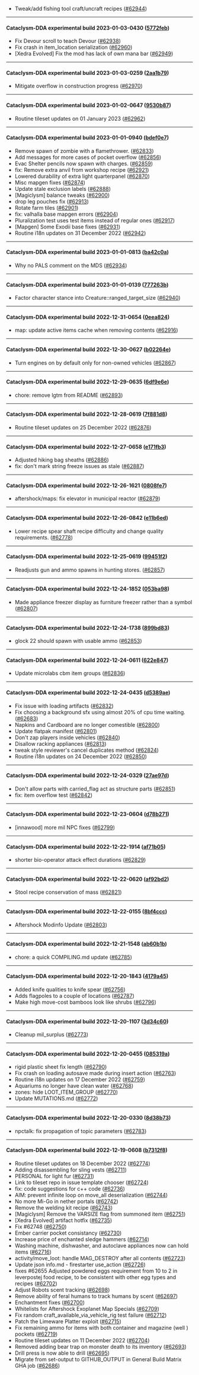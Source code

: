 * Tweak/add fishing tool craft/uncraft recipes ([#62944](https://github.com/CleverRaven/Cataclysm-DDA/pull/62944))

---

#### Cataclysm-DDA experimental build 2023-01-03-0430 ([5772feb](https://github.com/CleverRaven/Cataclysm-DDA/releases/tag/cdda-experimental-2023-01-03-0430))

* Fix Devour scroll to teach Devour ([#62938](https://github.com/CleverRaven/Cataclysm-DDA/pull/62938))
* Fix crash in item_location serialization ([#62960](https://github.com/CleverRaven/Cataclysm-DDA/pull/62960))
* [Xedra Evolved] Fix the mod has lack of own mana bar ([#62949](https://github.com/CleverRaven/Cataclysm-DDA/pull/62949))

---

#### Cataclysm-DDA experimental build 2023-01-03-0259 ([2aa1b79](https://github.com/CleverRaven/Cataclysm-DDA/releases/tag/cdda-experimental-2023-01-03-0259))

* Mitigate overflow in construction progress ([#62970](https://github.com/CleverRaven/Cataclysm-DDA/pull/62970))

---

#### Cataclysm-DDA experimental build 2023-01-02-0647 ([9530b87](https://github.com/CleverRaven/Cataclysm-DDA/releases/tag/cdda-experimental-2023-01-02-0647))

* Routine tileset updates on 01 January 2023 ([#62962](https://github.com/CleverRaven/Cataclysm-DDA/pull/62962))

---

#### Cataclysm-DDA experimental build 2023-01-01-0940 ([bdef0e7](https://github.com/CleverRaven/Cataclysm-DDA/releases/tag/cdda-experimental-2023-01-01-0940))

* Remove spawn of zombie with a flamethrower. ([#62833](https://github.com/CleverRaven/Cataclysm-DDA/pull/62833))
* Add messages for more cases of pocket overflow ([#62856](https://github.com/CleverRaven/Cataclysm-DDA/pull/62856))
* Evac Shelter pencils now spawn with charges. ([#62859](https://github.com/CleverRaven/Cataclysm-DDA/pull/62859))
* fix: Remove extra anvil from workshop recipe ([#62921](https://github.com/CleverRaven/Cataclysm-DDA/pull/62921))
* Lowered durability of extra light quarterpanel ([#62870](https://github.com/CleverRaven/Cataclysm-DDA/pull/62870))
* Misc mapgen fixes ([#62874](https://github.com/CleverRaven/Cataclysm-DDA/pull/62874))
* Update stale exclusion labels ([#62888](https://github.com/CleverRaven/Cataclysm-DDA/pull/62888))
* [Magiclysm] balance tweaks ([#62900](https://github.com/CleverRaven/Cataclysm-DDA/pull/62900))
* drop leg pouches fix ([#62913](https://github.com/CleverRaven/Cataclysm-DDA/pull/62913))
* Rotate farm tiles ([#62901](https://github.com/CleverRaven/Cataclysm-DDA/pull/62901))
* fix: valhalla base mapgen errors ([#62904](https://github.com/CleverRaven/Cataclysm-DDA/pull/62904))
* Pluralization test uses test items instead of regular ones ([#62917](https://github.com/CleverRaven/Cataclysm-DDA/pull/62917))
* [Mapgen] Some Exodii base fixes ([#62931](https://github.com/CleverRaven/Cataclysm-DDA/pull/62931))
* Routine i18n updates on 31 December 2022 ([#62942](https://github.com/CleverRaven/Cataclysm-DDA/pull/62942))

---

#### Cataclysm-DDA experimental build 2023-01-01-0813 ([ba42c0a](https://github.com/CleverRaven/Cataclysm-DDA/releases/tag/cdda-experimental-2023-01-01-0813))

* Why no PALS comment on the MDS ([#62934](https://github.com/CleverRaven/Cataclysm-DDA/pull/62934))

---

#### Cataclysm-DDA experimental build 2023-01-01-0139 ([777263b](https://github.com/CleverRaven/Cataclysm-DDA/releases/tag/cdda-experimental-2023-01-01-0139))

* Factor character stance into Creature::ranged_target_size ([#62940](https://github.com/CleverRaven/Cataclysm-DDA/pull/62940))

---

#### Cataclysm-DDA experimental build 2022-12-31-0654 ([0eea824](https://github.com/CleverRaven/Cataclysm-DDA/releases/tag/cdda-experimental-2022-12-31-0654))

* map:  update active items cache when removing contents ([#62916](https://github.com/CleverRaven/Cataclysm-DDA/pull/62916))

---

#### Cataclysm-DDA experimental build 2022-12-30-0627 ([b02264e](https://github.com/CleverRaven/Cataclysm-DDA/releases/tag/cdda-experimental-2022-12-30-0627))

* Turn engines on by default only for non-owned vehicles ([#62867](https://github.com/CleverRaven/Cataclysm-DDA/pull/62867))

---

#### Cataclysm-DDA experimental build 2022-12-29-0635 ([6df9e6e](https://github.com/CleverRaven/Cataclysm-DDA/releases/tag/cdda-experimental-2022-12-29-0635))

* chore: remove lgtm from README ([#62893](https://github.com/CleverRaven/Cataclysm-DDA/pull/62893))

---

#### Cataclysm-DDA experimental build 2022-12-28-0619 ([7f881d8](https://github.com/CleverRaven/Cataclysm-DDA/releases/tag/cdda-experimental-2022-12-28-0619))

* Routine tileset updates on 25 December 2022 ([#62876](https://github.com/CleverRaven/Cataclysm-DDA/pull/62876))

---

#### Cataclysm-DDA experimental build 2022-12-27-0658 ([e171fb3](https://github.com/CleverRaven/Cataclysm-DDA/releases/tag/cdda-experimental-2022-12-27-0658))

* Adjusted hiking bag sheaths ([#62886](https://github.com/CleverRaven/Cataclysm-DDA/pull/62886))
* fix: don't mark string freeze issues as stale ([#62887](https://github.com/CleverRaven/Cataclysm-DDA/pull/62887))

---

#### Cataclysm-DDA experimental build 2022-12-26-1621 ([0808fe7](https://github.com/CleverRaven/Cataclysm-DDA/releases/tag/cdda-experimental-2022-12-26-1621))

* aftershock/maps: fix elevator in municipal reactor ([#62879](https://github.com/CleverRaven/Cataclysm-DDA/pull/62879))

---

#### Cataclysm-DDA experimental build 2022-12-26-0842 ([e11b6ed](https://github.com/CleverRaven/Cataclysm-DDA/releases/tag/cdda-experimental-2022-12-26-0842))

* Lower recipe spear shaft recipe difficulty and change quality requirements. ([#62778](https://github.com/CleverRaven/Cataclysm-DDA/pull/62778))

---

#### Cataclysm-DDA experimental build 2022-12-25-0619 ([99451f2](https://github.com/CleverRaven/Cataclysm-DDA/releases/tag/cdda-experimental-2022-12-25-0619))

* Readjusts gun and ammo spawns in hunting stores. ([#62857](https://github.com/CleverRaven/Cataclysm-DDA/pull/62857))

---

#### Cataclysm-DDA experimental build 2022-12-24-1852 ([053ba98](https://github.com/CleverRaven/Cataclysm-DDA/releases/tag/cdda-experimental-2022-12-24-1852))

* Made appliance freezer display as furniture freezer rather than a symbol ([#62807](https://github.com/CleverRaven/Cataclysm-DDA/pull/62807))

---

#### Cataclysm-DDA experimental build 2022-12-24-1738 ([899bd83](https://github.com/CleverRaven/Cataclysm-DDA/releases/tag/cdda-experimental-2022-12-24-1738))

* glock 22 should spawn with usable ammo ([#62853](https://github.com/CleverRaven/Cataclysm-DDA/pull/62853))

---

#### Cataclysm-DDA experimental build 2022-12-24-0611 ([622e847](https://github.com/CleverRaven/Cataclysm-DDA/releases/tag/cdda-experimental-2022-12-24-0611))

* Update microlabs cbm item groups ([#62836](https://github.com/CleverRaven/Cataclysm-DDA/pull/62836))

---

#### Cataclysm-DDA experimental build 2022-12-24-0435 ([d5389ae](https://github.com/CleverRaven/Cataclysm-DDA/releases/tag/cdda-experimental-2022-12-24-0435))

* Fix issue with loading artifacts ([#62832](https://github.com/CleverRaven/Cataclysm-DDA/pull/62832))
* Fix choosing a background sfx using almost 20% of cpu time waiting. ([#62683](https://github.com/CleverRaven/Cataclysm-DDA/pull/62683))
* Napkins and Cardboard are no longer comestible ([#62800](https://github.com/CleverRaven/Cataclysm-DDA/pull/62800))
* Update flatpak manifest ([#62801](https://github.com/CleverRaven/Cataclysm-DDA/pull/62801))
* Don't zap players inside vehicles ([#62840](https://github.com/CleverRaven/Cataclysm-DDA/pull/62840))
* Disallow racking appliances ([#62813](https://github.com/CleverRaven/Cataclysm-DDA/pull/62813))
* tweak style reviewer's cancel duplicates method ([#62824](https://github.com/CleverRaven/Cataclysm-DDA/pull/62824))
* Routine i18n updates on 24 December 2022 ([#62850](https://github.com/CleverRaven/Cataclysm-DDA/pull/62850))

---

#### Cataclysm-DDA experimental build 2022-12-24-0329 ([27ae97d](https://github.com/CleverRaven/Cataclysm-DDA/releases/tag/cdda-experimental-2022-12-24-0329))

* Don't allow parts with carried_flag act as structure parts ([#62851](https://github.com/CleverRaven/Cataclysm-DDA/pull/62851))
* fix: item overflow test ([#62842](https://github.com/CleverRaven/Cataclysm-DDA/pull/62842))

---

#### Cataclysm-DDA experimental build 2022-12-23-0604 ([d78b271](https://github.com/CleverRaven/Cataclysm-DDA/releases/tag/cdda-experimental-2022-12-23-0604))

* [innawood] more mil NPC fixes ([#62799](https://github.com/CleverRaven/Cataclysm-DDA/pull/62799))

---

#### Cataclysm-DDA experimental build 2022-12-22-1914 ([af71b05](https://github.com/CleverRaven/Cataclysm-DDA/releases/tag/cdda-experimental-2022-12-22-1914))

* shorter bio-operator attack effect durations ([#62829](https://github.com/CleverRaven/Cataclysm-DDA/pull/62829))

---

#### Cataclysm-DDA experimental build 2022-12-22-0620 ([af92bd2](https://github.com/CleverRaven/Cataclysm-DDA/releases/tag/cdda-experimental-2022-12-22-0620))

* Stool recipe conservation of mass ([#62821](https://github.com/CleverRaven/Cataclysm-DDA/pull/62821))

---

#### Cataclysm-DDA experimental build 2022-12-22-0155 ([8bf4ccc](https://github.com/CleverRaven/Cataclysm-DDA/releases/tag/cdda-experimental-2022-12-22-0155))

* Aftershock Modinfo Update ([#62803](https://github.com/CleverRaven/Cataclysm-DDA/pull/62803))

---

#### Cataclysm-DDA experimental build 2022-12-21-1548 ([ab60b1b](https://github.com/CleverRaven/Cataclysm-DDA/releases/tag/cdda-experimental-2022-12-21-1548))

* chore: a quick COMPILING.md update ([#62785](https://github.com/CleverRaven/Cataclysm-DDA/pull/62785))

---

#### Cataclysm-DDA experimental build 2022-12-20-1843 ([4179a45](https://github.com/CleverRaven/Cataclysm-DDA/releases/tag/cdda-experimental-2022-12-20-1843))

* Added knife qualities to knife spear ([#62756](https://github.com/CleverRaven/Cataclysm-DDA/pull/62756))
* Adds flagpoles to a couple of locations ([#62787](https://github.com/CleverRaven/Cataclysm-DDA/pull/62787))
* Make high move-cost bamboos look like shrubs ([#62796](https://github.com/CleverRaven/Cataclysm-DDA/pull/62796))

---

#### Cataclysm-DDA experimental build 2022-12-20-1107 ([3d34c60](https://github.com/CleverRaven/Cataclysm-DDA/releases/tag/cdda-experimental-2022-12-20-1107))

* Cleanup mil_surplus ([#62773](https://github.com/CleverRaven/Cataclysm-DDA/pull/62773))

---

#### Cataclysm-DDA experimental build 2022-12-20-0455 ([085319a](https://github.com/CleverRaven/Cataclysm-DDA/releases/tag/cdda-experimental-2022-12-20-0455))

* rigid plastic sheet fix length ([#62790](https://github.com/CleverRaven/Cataclysm-DDA/pull/62790))
* Fix crash on loading autosave made during insert action ([#62763](https://github.com/CleverRaven/Cataclysm-DDA/pull/62763))
* Routine i18n updates on 17 December 2022 ([#62759](https://github.com/CleverRaven/Cataclysm-DDA/pull/62759))
* Aquariums no longer have clean water ([#62768](https://github.com/CleverRaven/Cataclysm-DDA/pull/62768))
* zones: hide LOOT_ITEM_GROUP ([#62770](https://github.com/CleverRaven/Cataclysm-DDA/pull/62770))
* Update MUTATIONS.md ([#62772](https://github.com/CleverRaven/Cataclysm-DDA/pull/62772))

---

#### Cataclysm-DDA experimental build 2022-12-20-0330 ([8d38b73](https://github.com/CleverRaven/Cataclysm-DDA/releases/tag/cdda-experimental-2022-12-20-0330))

* npctalk: fix propagation of topic parameters ([#62783](https://github.com/CleverRaven/Cataclysm-DDA/pull/62783))

---

#### Cataclysm-DDA experimental build 2022-12-19-0608 ([b7312f8](https://github.com/CleverRaven/Cataclysm-DDA/releases/tag/cdda-experimental-2022-12-19-0608))

* Routine tileset updates on 18 December 2022 ([#62774](https://github.com/CleverRaven/Cataclysm-DDA/pull/62774))
* Adding disassembling for sling vests ([#62711](https://github.com/CleverRaven/Cataclysm-DDA/pull/62711))
* PERSONAL for light fur ([#62731](https://github.com/CleverRaven/Cataclysm-DDA/pull/62731))
* Link to tileset repo in issue template chooser ([#62724](https://github.com/CleverRaven/Cataclysm-DDA/pull/62724))
* fix: code suggestions for c++ code ([#62736](https://github.com/CleverRaven/Cataclysm-DDA/pull/62736))
* AIM: prevent infinite loop on move_all deserialization ([#62744](https://github.com/CleverRaven/Cataclysm-DDA/pull/62744))
* No more Mi-Go in nether portals ([#62742](https://github.com/CleverRaven/Cataclysm-DDA/pull/62742))
* Remove the welding kit recipe ([#62743](https://github.com/CleverRaven/Cataclysm-DDA/pull/62743))
* [Magiclysm] Remove the VARSIZE flag from summoned item ([#62751](https://github.com/CleverRaven/Cataclysm-DDA/pull/62751))
* [Xedra Evolved] artifact hotfix ([#62735](https://github.com/CleverRaven/Cataclysm-DDA/pull/62735))
* Fix #62748 ([#62750](https://github.com/CleverRaven/Cataclysm-DDA/pull/62750))
* Ember carrier pocket consistancy ([#62730](https://github.com/CleverRaven/Cataclysm-DDA/pull/62730))
* Increase price of enchanted sledge hammers ([#62714](https://github.com/CleverRaven/Cataclysm-DDA/pull/62714))
* Washing machine, dishwasher, and autoclave appliances now can hold items ([#62716](https://github.com/CleverRaven/Cataclysm-DDA/pull/62716))
* activity/move_loot: handle MAG_DESTROY after all contents ([#62723](https://github.com/CleverRaven/Cataclysm-DDA/pull/62723))
* Update json info.md - firestarter use_action ([#62726](https://github.com/CleverRaven/Cataclysm-DDA/pull/62726))
* fixes #62655 Adjusted powdered eggs requirement from 10 to 2 in leverpostej food recipe, to be consistent with other egg types and recipes ([#62702](https://github.com/CleverRaven/Cataclysm-DDA/pull/62702))
* Adjust Robots scent tracking ([#62698](https://github.com/CleverRaven/Cataclysm-DDA/pull/62698))
* Remove ability of feral humans to track humans by scent ([#62697](https://github.com/CleverRaven/Cataclysm-DDA/pull/62697))
* Enchantment fixes ([#62700](https://github.com/CleverRaven/Cataclysm-DDA/pull/62700))
* Whitelists for Aftershock Exoplanet Map Specials ([#62709](https://github.com/CleverRaven/Cataclysm-DDA/pull/62709))
* Fix random craft_available_via_vehicle_rig test failure ([#62712](https://github.com/CleverRaven/Cataclysm-DDA/pull/62712))
* Patch the Limeware Platter exploit ([#62715](https://github.com/CleverRaven/Cataclysm-DDA/pull/62715))
* Fix remaining ammo for items with both container and magazine (well ) pockets ([#62719](https://github.com/CleverRaven/Cataclysm-DDA/pull/62719))
* Routine tileset updates on 11 December 2022 ([#62704](https://github.com/CleverRaven/Cataclysm-DDA/pull/62704))
* Removed adding bear trap on monster death to its inventory ([#62693](https://github.com/CleverRaven/Cataclysm-DDA/pull/62693))
* Drill press is now able to drill ([#62695](https://github.com/CleverRaven/Cataclysm-DDA/pull/62695))
* Migrate from set-output to GITHUB_OUTPUT in General Build Matrix GHA job ([#62686](https://github.com/CleverRaven/Cataclysm-DDA/pull/62686))
